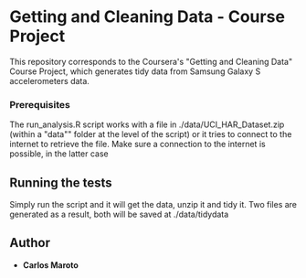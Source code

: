 # Getting and Cleaning Data - Course Project
This repository corresponds to the Coursera's "Getting and Cleaning Data" Course Project, which generates tidy data from Samsung Galaxy S accelerometers data.

### Prerequisites

The run_analysis.R script works with a file in ./data/UCI_HAR_Dataset.zip (within a "data"" folder at the level of the script) or it tries to connect to the internet to retrieve the file.  Make sure a connection to the internet is possible, in the latter case

## Running the tests

Simply run the script and it will get the data, unzip it and tidy it.  Two files are generated as a result, both will be saved at ./data/tidydata

## Author

* **Carlos Maroto** 
